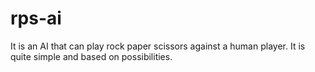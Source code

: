 # rps-ai
 It is an AI that can play rock paper scissors against a human player. It is quite simple and based on possibilities. 
